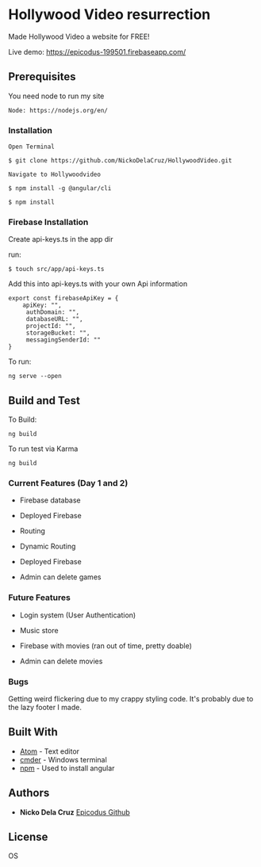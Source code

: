 # Hollywood Video resurrection

Made Hollywood Video a website for FREE!

Live demo: https://epicodus-199501.firebaseapp.com/

## Prerequisites

You need node to run my site

```
Node: https://nodejs.org/en/
```

### Installation
```
Open Terminal
```
```
$ git clone https://github.com/NickoDelaCruz/HollywoodVideo.git
```
```
Navigate to Hollywoodvideo
```
```
$ npm install -g @angular/cli
```
```
$ npm install
```


### Firebase Installation

Create api-keys.ts in the app dir

run:

```
$ touch src/app/api-keys.ts
```

Add this into api-keys.ts with your own Api information

```
export const firebaseApiKey = {
    apiKey: "",
     authDomain: "",
     databaseURL: "",
     projectId: "",
     storageBucket: "",
     messagingSenderId: ""
}
```
To run:

```
ng serve --open
```


## Build and Test
To Build:
```
ng build
```

To run test via Karma
```
ng build
```


### Current Features (Day 1 and 2)

* Firebase database

* Deployed Firebase

* Routing

* Dynamic Routing

* Deployed Firebase

* Admin can delete games


### Future Features


* Login system (User Authentication)

* Music store

* Firebase with movies (ran out of time, pretty doable)

* Admin can delete movies

### Bugs

Getting weird flickering due to my crappy styling code. It's probably due to the lazy footer I made.

## Built With

* [Atom](https://atom.io/) - Text editor
* [cmder](http://cmder.net/) - Windows terminal
* [npm](https://nodejs.org/en/) - Used to install angular


## Authors

* **Nicko Dela Cruz**  [Epicodus Github](https://github.com/NickoDelaCruz)



## License

OS


































<!-- # Hollywood Video resurrection

Revamping a dead company's website, allowing users to view and purchase DVDs.

Since hollywood video doesn't have a site anymore, i'm going by memory, or until I find a cached ver.

However
http://www.blockbuster.com/ is still active so I will lean towards that design as a last resort.


## Prerequisites

You need node to run my site

```
Node: https://nodejs.org/en/
```

### Installation

First (1/3)

```
Open Terminal
```

Second (2/3)

```
$ git clone https://github.com/NickoDelaCruz/HollywoodVideo.git
```

Third (3/3)

```
npm install
```

To deploy server run:

```
ng serve
```




## Build and Running Test
To Build:
```
ng build
```

To run test via Karma
```
ng build
```


### Current features (User Stories Day 1)

* As a ADMIN I want to be able to add/remove movies

* As a USER I want to be able to navigate throughout the sites nav bar

* As a USER I want to view DVDs for sale

* As a USER I want to different categories of DVDs

* As a USER I want to be able to purchase DVDs

* As a USER I want to be able to view my shopping cart

* As a USER I want to be able edit my shopping cart (not yet individually, can clear cart)

* As a USER I want to view the store and game sections (Almost done, need more routing)



### Future Features (Day 2)

* Implement Firebase with movies and games

* A separate page for shopping cart (user marketplace ref)

* The game crazy side of hollywood video that sells games, consoles, and music

* Login system (User Authentication)

* Let admin add movies


## Built With

* [Atom](https://atom.io/) - Text editor
* [cmder](http://cmder.net/) - Windows terminal
* [npm](https://nodejs.org/en/) - Used to install angular


## Authors

* **Nicko Dela Cruz**  [Epicodus Github](https://github.com/NickoDelaCruz)



## License

OS -->
